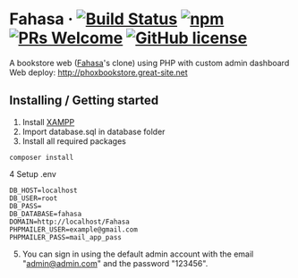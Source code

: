 # Fahasa &middot; [![Build Status](https://img.shields.io/travis/npm/npm/latest.svg?style=flat-square)](https://travis-ci.org/npm/npm) [![npm](https://img.shields.io/npm/v/npm.svg?style=flat-square)](https://www.npmjs.com/package/npm) [![PRs Welcome](https://img.shields.io/badge/PRs-welcome-brightgreen.svg?style=flat-square)](http://makeapullrequest.com) [![GitHub license](https://img.shields.io/badge/license-MIT-blue.svg?style=flat-square)](https://github.com/your/your-project/blob/master/LICENSE)

A bookstore web ([Fahasa](https://www.fahasa.com)'s clone) using PHP with custom admin dashboard 
<br>
Web deploy: http://phoxbookstore.great-site.net

## Installing / Getting started
1. Install [XAMPP](https://www.apachefriends.org/download.html)
2. Import database.sql in database folder
3. Install all required packages
```
composer install
```
4 Setup .env
```shell
DB_HOST=localhost
DB_USER=root
DB_PASS=
DB_DATABASE=fahasa
DOMAIN=http://localhost/Fahasa
PHPMAILER_USER=example@gmail.com
PHPMAILER_PASS=mail_app_pass
```
5. You can sign in using the default admin account with the email "admin@admin.com" and the password "123456".

